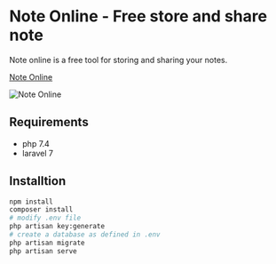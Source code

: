 # Note Online - Free store and share note

Note online is a free tool for storing and sharing your notes.

[Note Online](https://note.imranpollob.com)


![Note Online](https://i.ibb.co/s95vBmL/Note-online.png "Note Online")

## Requirements
- php 7.4
- laravel 7


## Installtion
```bash
npm install
composer install
# modify .env file
php artisan key:generate
# create a database as defined in .env
php artisan migrate
php artisan serve
```